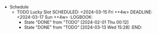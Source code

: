 - Schedule
	- TODO Lucky Slot
	  SCHEDULED: <2024-03-15 Fri ++4w>
	  DEADLINE: <2024-03-17 Sun ++4w>
	  :LOGBOOK:
	  * State "DONE" from "TODO" [2024-02-01 Thu 00:12]
	  * State "DONE" from "TODO" [2024-03-13 Wed 15:28]
	  :END:
